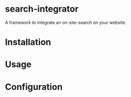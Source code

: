# search-integrator
A framework to integrate an on-site-search on your website.

# Installation

# Usage

# Configuration
